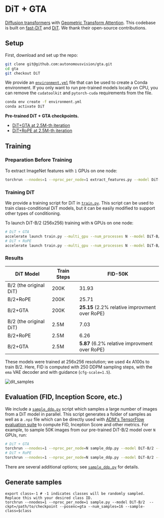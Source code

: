 # DiT + GTA

[Diffusion transformers](https://arxiv.org/abs/2212.09748) with [Geometric Transform Attention](https://openreview.net/forum?id=uJVHygNeSZ).
This codebase is built on [fast-DiT](https://github.com/chuanyangjin/fast-DiT) and [DiT](https://github.com/facebookresearch/DiT). We thank their open-source contributions.

## Setup

First, download and set up the repo:

```bash
git clone git@github.com:autonomousvision/gta.git
cd gta
git checkout DiT
```

We provide an [`environment.yml`](environment.yml) file that can be used to create a Conda environment. If you only want 
to run pre-trained models locally on CPU, you can remove the `cudatoolkit` and `pytorch-cuda` requirements from the file.

```bash
conda env create -f environment.yml
conda activate DiT
```

**Pre-trained DiT + GTA checkpoints.**
- [DiT+GTA at 2.5M-th iteration](https://drive.google.com/drive/folders/1-FoJHUQqn1ZXeA3g4Bko2iWnDu3k7OpC)
- [DiT+RoPE at 2.5M-th iteration](https://drive.google.com/drive/folders/1W7tStpQVssNz5kNAmCKi7PgbuywbyML6) 

## Training
### Preparation Before Training
To extract ImageNet features with `1` GPUs on one node:

```bash
torchrun --nnodes=1 --nproc_per_node=1 extract_features.py --model DiT-B/2 --data-path /path/to/imagenet/train --features-path /path/to/store/features
```

### Training DiT
We provide a training script for DiT in [`train.py`](train.py). This script can be used to train class-conditional 
DiT models, but it can be easily modified to support other types of conditioning. 

To launch DiT-B/2 (256x256) training with `N` GPUs on one node:
```bash
# DiT + GTA
accelerate launch train.py --multi_gpu --num_processes N --model DiT-B/2 --features-path /path/to/store/features --posenc=gta --image-size=256 --results-dir=outputs/GTA --epochs=500 --ckpt-every=250000
# DiT + RoPE
accelerate launch train.py --multi_gpu --num_processes N --model DiT-B/2 --features-path /path/to/store/features --posenc=rope --image-size=256 --results-dir=outputs/RoPE --epochs=500 --ckpt-every=250000 
```

### Results

| DiT Model  | Train Steps | FID-50K                    |
|------------|-------------|----------------------------|
| B/2 (the original DiT)        | 200K        | 31.93                      |
| B/2+RoPE   | 200K        | 25.71                      |
| B/2+GTA    | 200K        | **25.15** (2.2% relative improvment over RoPE)                 |
| B/2 (the original DiT)        | 2.5M        | 7.03                       |
| B/2+RoPE   | 2.5M        | 6.26                       | 
| B/2+GTA    | 2.5M        | **5.87**  (6.2% relative improvment over RoPE)                 |

These models were trained at 256x256 resolution; we used 4x A100s to train B/2. Here, FID is computed with 250 DDPM sampling steps, with the `ema` VAE decoder and with guidance (`cfg-scale=1.5`). 

![dit_samples](https://github.com/autonomousvision/gta/assets/11573649/6f9f25db-b895-4e51-b53a-b0f191967921)



## Evaluation (FID, Inception Score, etc.)

We include a [`sample_ddp.py`](sample_ddp.py) script which samples a large number of images from a DiT model in parallel. This script 
generates a folder of samples as well as a `.npz` file which can be directly used with [ADM's TensorFlow
evaluation suite](https://github.com/openai/guided-diffusion/tree/main/evaluations) to compute FID, Inception Score and
other metrics. For example, to sample 50K images from our pre-trained DiT-B/2 model over `N` GPUs, run:

```bash
# DiT + GTA
torchrun --nnodes=1 --nproc_per_node=N sample_ddp.py --model DiT-B/2 --num-fid-samples 50000 --ckpt=/path/to/checkpoint --posenc=gta
# DiT + RoPE
torchrun --nnodes=1 --nproc_per_node=N sample_ddp.py --model DiT-B/2 --num-fid-samples 50000 --ckpt=/path/to/checkpoint --posenc=rope
```

There are several additional options; see [`sample_ddp.py`](sample_ddp.py) for details.

## Generate samples 

```
export class=-1 # -1 indicates classes will be randomly sampled. Replace this with your desired class ID.
torchrun --nnodes=1 --nproc_per_node=1 sample.py --model DiT-B/2  --ckpt=/path/to/checkpoint --posenc=gta --num_samples=16 --sample-class=$class 
```
